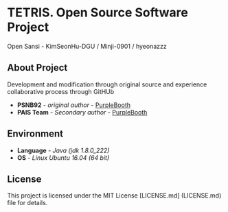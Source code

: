 # TETRIS. Open Source Software Project

Open Sansi - KimSeonHu-DGU / Minji-0901 / hyeonazzz


## About Project

Development and modification through original source
and experience collaborative process through GitHUb

* **PSNB92** - *original author* - [PurpleBooth](https://github.com/PSNB92/Tetris)
* **PAIS Team** - *Secondary author* - [PurpleBooth](https://github.com/CSID-DGU/2019-1-OSSPC-PAIS-1)


## Environment

* **Language** - *Java (jdk 1.8.0_222)*
* **OS** - *Linux Ubuntu 16.04 (64 bit)*


## License

This project is licensed under the MIT License [LICENSE.md]
(LICENSE.md) file for details.

